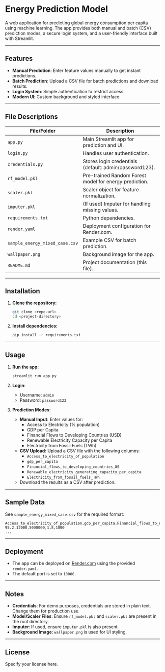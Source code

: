 # Energy Prediction Model

A web application for predicting global energy consumption per capita using machine learning. The app provides both manual and batch (CSV) prediction modes, a secure login system, and a user-friendly interface built with Streamlit.

---

## Features
- **Manual Prediction**: Enter feature values manually to get instant predictions.
- **Batch Prediction**: Upload a CSV file for batch predictions and download results.
- **Login System**: Simple authentication to restrict access.
- **Modern UI**: Custom background and styled interface.

---

## File Descriptions

| File/Folder                  | Description                                                                 |
|------------------------------|-----------------------------------------------------------------------------|
| `app.py`                     | Main Streamlit app for prediction and UI.                                   |
| `login.py`                   | Handles user authentication.                                                |
| `credentials.py`             | Stores login credentials (default: admin/password123).                      |
| `rf_model.pkl`               | Pre-trained Random Forest model for energy prediction.                      |
| `scaler.pkl`                 | Scaler object for feature normalization.                                    |
| `imputer.pkl`                | (If used) Imputer for handling missing values.                              |
| `requirements.txt`           | Python dependencies.                                                        |
| `render.yaml`                | Deployment configuration for Render.com.                                    |
| `sample_energy_mixed_case.csv`| Example CSV for batch prediction.                                           |
| `wallpaper.png`              | Background image for the app.                                               |
| `README.md`                  | Project documentation (this file).                                          |

---

## Installation

1. **Clone the repository:**
   ```bash
   git clone <repo-url>
   cd <project-directory>
   ```
2. **Install dependencies:**
   ```bash
   pip install -r requirements.txt
   ```

---

## Usage

1. **Run the app:**
   ```bash
   streamlit run app.py
   ```
2. **Login:**
   - Username: `admin`
   - Password: `password123`

3. **Prediction Modes:**
   - **Manual Input:** Enter values for:
     - Access to Electricity (% population)
     - GDP per Capita
     - Financial Flows to Developing Countries (USD)
     - Renewable Electricity Capacity per Capita
     - Electricity from Fossil Fuels (TWh)
   - **CSV Upload:** Upload a CSV file with the following columns:
     - `Access_to_electricity_of_population`
     - `gdp_per_capita`
     - `Financial_flows_to_developing_countries_US`
     - `Renewable_electricity_generating_capacity_per_capita`
     - `Electricity_from_fossil_fuels_TWh`
   - Download the results as a CSV after prediction.

---

## Sample Data

See `sample_energy_mixed_case.csv` for the required format:

```
Access_to_electricity_of_population,gdp_per_capita,Financial_flows_to_developing_countries_US,Renewable_electricity_generating_capacity_per_capita,Electricity_from_fossil_fuels_TWh
95.2,12000,5000000,1.8,1000
...
```

---

## Deployment

- The app can be deployed on [Render.com](https://render.com/) using the provided `render.yaml`.
- The default port is set to `10000`.

---

## Notes
- **Credentials**: For demo purposes, credentials are stored in plain text. Change them for production use.
- **Model/Scaler Files**: Ensure `rf_model.pkl` and `scaler.pkl` are present in the root directory.
- **Imputer**: If used, ensure `imputer.pkl` is also present.
- **Background Image**: `wallpaper.png` is used for UI styling.

---

## License
Specify your license here.
